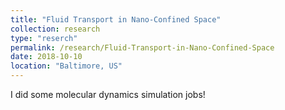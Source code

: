 ```yaml
---
title: "Fluid Transport in Nano-Confined Space"
collection: research
type: "reserch"
permalink: /research/Fluid-Transport-in-Nano-Confined-Space
date: 2018-10-10
location: "Baltimore, US"
---
```


I did some molecular dynamics simulation jobs!

